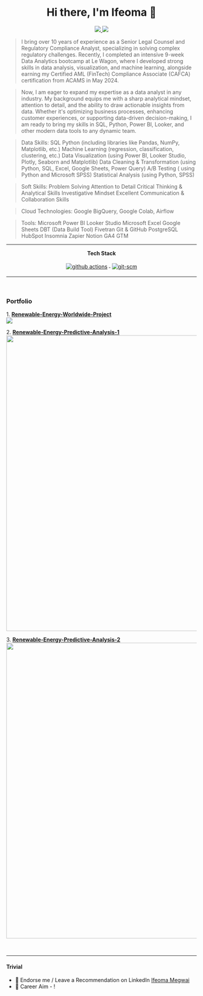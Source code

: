 <h1 align="center">Hi there, I'm Ifeoma 👋</h1>

<p align="center"> 
 <a href="https://github.com/ifeomamegwai" alt="ifeoma megwai's github">
   <img src="https://img.shields.io/badge/-@ifeomamegwai-%23181717?style=flat-square&logo=github" />
 </a>
 <a href="https://www.linkedin.com/in/ifeoma-megwai/" alt="ifeoma megwai's linkedin">
   <img src="https://img.shields.io/badge/-ifeomamegwai-blue?style=flat-square&logo=Linkedin&logoColor=white&link=https://www.linkedin.com/in/ifeoma-megwai/" />
 </a>
</p>

> I bring over 10 years of experience as a Senior Legal Counsel and Regulatory Compliance Analyst, specializing in solving complex regulatory challenges. Recently, I completed an intensive 9-week Data Analytics bootcamp at Le Wagon, where I developed strong skills in data analysis, visualization, and machine learning, alongside earning my Certified AML (FinTech) Compliance Associate (CAFCA) certification from ACAMS in May 2024.

> Now, I am eager to expand my expertise as a data analyst in any industry. My background equips me with a sharp analytical mindset, attention to detail, and the ability to draw actionable insights from data. Whether it's optimizing business processes, enhancing customer experiences, or supporting data-driven decision-making, I am ready to bring my skills in SQL, Python, Power BI, Looker, and other modern data tools to any dynamic team.


> Data Skills:
>  SQL
> Python (including libraries like Pandas, NumPy, Matplotlib, etc.)
> Machine Learning (regression, classification, clustering, etc.)
> Data Visualization (using Power BI, Looker Studio, Plotly, Seaborn and Matplotlib)
> Data Cleaning & Transformation (using Python, SQL, Excel, Google Sheets, Power Query)
> A/B Testing ( using Python and Microsoft SPSS)
> Statistical Analysis (using Python, SPSS)

> Soft Skills:
> Problem Solving
> Attention to Detail
> Critical Thinking & Analytical Skills
> Investigative Mindset
> Excellent Communication & Collaboration Skills


> Cloud Technologies:
> Google BigQuery,
> Google Colab,
> Airflow

> Tools:
> Microsoft Power BI
> Looker Studio
> Microsoft Excel
> Google Sheets
> DBT (Data Build Tool)
> Fivetran
> Git & GitHub
> PostgreSQL
> HubSpot
> Insomnia
> Zapier
> Notion
> GA4
> GTM

---

<p align="center"> 
 <strong>
  Tech Stack
  </strong>
</p>

<p align="center">

 <a href="https://docs.github.com/en/actions">
    <img src="https://www.vectorlogo.zone/logos/github/github-ar21.svg" alt="github actions" style="vertical-align:top; margin:4px">
  </a>
  <a href="https://www.git.com">
    <img src="https://www.vectorlogo.zone/logos/git-scm/git-scm-ar21.svg" alt="git-scm" style="vertical-align:top; margin:4px">
  </a>
</p>

---


<br/>
 <h3> Portfolio </h3>
<p>
 1. <b> <a href="https://github.com/ifeomamegwai/Renewable-Energy-Worldwide-Project" target="_blank"> Renewable-Energy-Worldwide-Project</a> </b>
 <br/>
 <img src="https://github.com/user-attachments/assets/1a979b99-df94-41cc-9bf9-0b35e5d82c31" />
</p>

<p>
 2. <b> <a href="https://github.com/ifeomamegwai/Renewable-Energy-Predictive-Analysis-1" target="_blank"> Renewable-Energy-Predictive-Analysis-1</a> </b>
 <br/>
 <img src="https://github.com/user-attachments/assets/9464019b-e574-41e3-9231-9413dffdb2c1" width="780px" />


</p>

<p>
 3. <b> <a href="https://github.com/ifeomamegwai/Renewable-Energy-Predictive-Analysis-2" target="_blank"> Renewable-Energy-Predictive-Analysis-2 </a> </b>
 <br/>
 <img src="https://github.com/user-attachments/assets/4f7e5d18-d6f7-4275-b1e0-e20a0ad0ba59" width="780px"/>

</p>

<br/>

---

#### Trivial
- 🦸 Endorse me / Leave a Recommendation on LinkedIn <a href="https://www.linkedin.com/in/ifeoma-megwai/" target="_blank">Ifeoma Megwai</a> 
- 🦸 Career Aim - ! 
